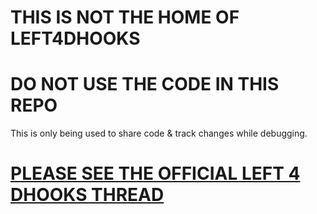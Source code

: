 # THIS IS NOT THE HOME OF LEFT4DHOOKS

# DO NOT USE THE CODE IN THIS REPO

This is only being used to share code & track changes while debugging.

# [PLEASE SEE THE OFFICIAL LEFT 4 DHOOKS THREAD](https://forums.alliedmods.net/showthread.php?t=321696)
